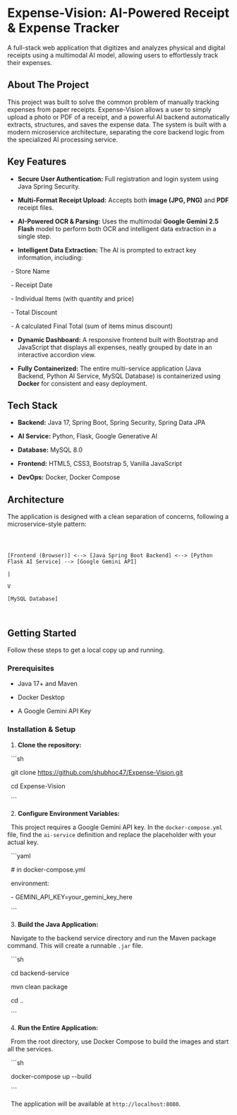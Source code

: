 # Expense-Vision: AI-Powered Receipt & Expense Tracker



A full-stack web application that digitizes and analyzes physical and digital receipts using a multimodal AI model, allowing users to effortlessly track their expenses.




## About The Project



This project was built to solve the common problem of manually tracking expenses from paper receipts. Expense-Vision allows a user to simply upload a photo or PDF of a receipt, and a powerful AI backend automatically extracts, structures, and saves the expense data. The system is built with a modern microservice architecture, separating the core backend logic from the specialized AI processing service.



## Key Features



- **Secure User Authentication:** Full registration and login system using Java Spring Security.

- **Multi-Format Receipt Upload:** Accepts both **image (JPG, PNG)** and **PDF** receipt files.

- **AI-Powered OCR & Parsing:** Uses the multimodal **Google Gemini 2.5 Flash** model to perform both OCR and intelligent data extraction in a single step.

- **Intelligent Data Extraction:** The AI is prompted to extract key information, including:

&nbsp;   - Store Name

&nbsp;   - Receipt Date

&nbsp;   - Individual Items (with quantity and price)

&nbsp;   - Total Discount

&nbsp;   - A calculated Final Total (sum of items minus discount)

- **Dynamic Dashboard:** A responsive frontend built with Bootstrap and JavaScript that displays all expenses, neatly grouped by date in an interactive accordion view.

- **Fully Containerized:** The entire multi-service application (Java Backend, Python AI Service, MySQL Database) is containerized using **Docker** for consistent and easy deployment.



## Tech Stack



- **Backend:** Java 17, Spring Boot, Spring Security, Spring Data JPA

- **AI Service:** Python, Flask, Google Generative AI

- **Database:** MySQL 8.0

- **Frontend:** HTML5, CSS3, Bootstrap 5, Vanilla JavaScript

- **DevOps:** Docker, Docker Compose



## Architecture



The application is designed with a clean separation of concerns, following a microservice-style pattern:

```



[Frontend (Browser)] <--> [Java Spring Boot Backend] <--> [Python Flask AI Service] --> [Google Gemini API]

|

V

[MySQL Database]



````



## Getting Started



Follow these steps to get a local copy up and running.



### Prerequisites



- Java 17+ and Maven

- Docker Desktop

- A Google Gemini API Key



### Installation & Setup



1.  **Clone the repository:**

&nbsp;   ```sh

&nbsp;   git clone https://github.com/shubhoc47/Expense-Vision.git

&nbsp;   cd Expense-Vision

&nbsp;   ```



2.  **Configure Environment Variables:**

&nbsp;   This project requires a Google Gemini API key. In the `docker-compose.yml` file, find the `ai-service` definition and replace the placeholder with your actual key.

&nbsp;   ```yaml

&nbsp;   # in docker-compose.yml

&nbsp;   environment:

&nbsp;     - GEMINI_API_KEY=your_gemini_key_here

&nbsp;   ```



3.  **Build the Java Application:**

&nbsp;   Navigate to the backend service directory and run the Maven package command. This will create a runnable `.jar` file.

&nbsp;   ```sh

&nbsp;   cd backend-service

&nbsp;   mvn clean package

&nbsp;   cd ..

&nbsp;   ```



4.  **Run the Entire Application:**

&nbsp;   From the root directory, use Docker Compose to build the images and start all the services.

&nbsp;   ```sh

&nbsp;   docker-compose up --build

&nbsp;   ```

&nbsp;   The application will be available at `http://localhost:8080`.



````

